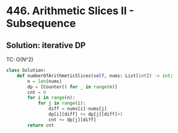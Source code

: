 # 446. Arithmetic Slices II - Subsequence

## Solution: iterative DP 

TC: O(N^2)

```py
class Solution:
    def numberOfArithmeticSlices(self, nums: List[int]) -> int:
        n = len(nums)
        dp = [Counter() for _ in range(n)]
        cnt = 0
        for i in range(n):
            for j in range(i):
                diff = nums[i]-nums[j]
                dp[i][diff] += dp[j][diff]+1
                cnt += dp[j][diff]
        return cnt
```